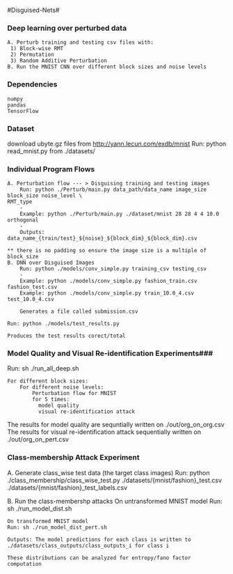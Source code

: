 #Disguised-Nets#

### Deep learning over perturbed data ###
	A. Perturb training and testing csv files with:
     1) Block-wise RMT 
     2) Permutation 
     3) Random Additive Perturbation
	B. Run the MNIST CNN over different block sizes and noise levels

### Dependencies ###
	numpy
	pandas
	TensorFlow

### Dataset ###
  download ubyte.gz files from http://yann.lecun.com/exdb/mnist
  Run: python read_mnist.py from ./datasets/

### Individual Program Flows ###
	A. Perturbation flow --- > Disguising training and testing images
		Run: python ./Perturb/main.py data_path/data_name image_size block_size noise_level \
    RMT_type
		-
		Example: python ./Perturb/main.py ./dataset/mnist 28 28 4 4 10.0 orthogonal
		-
		Outputs: data_name_{train/test}_${noise}_${block_dim}_${block_dim}.csv 
    
    ** there is no padding so ensure the image size is a multiple of block_size
	B. DNN over Disguised Images
		Run: python ./models/conv_simple.py training_csv testing_csv
		-
		Example: python ./models/conv_simple.py fashion_train.csv fashion_test.csv
		Example: python ./models/conv_simple.py train_10.0_4.csv test_10.0_4.csv

		Generates a file called submission.csv
		
    Run: python ./models/test_results.py

    Produces the test results corect/total

### Model Quality and Visual Re-identification Experiments###
  Run: sh ./run_all_deep.sh
  
    For different block sizes:
        For different noise levels:
            Perturbation flow for MNIST
            for 5 times:
              model quality
              visual re-identification attack

  The results for model quality are sequntially written on ./out/org_on_org.csv
  The results for visual re-identification attack sequentially written on ./out/org_on_pert.csv 

### Class-membership Attack Experiment ###
  A. Generate class_wise test data (the target class images)
    Run: python ./class_membership/class_wise_test.py ./datasets/{mnist/fashion}_test.csv \
      ./datasets/{mnist/fashion}_test_labels.csv

  B. Run the class-membershp attacks
    On untransformed MNIST model
    Run: sh ./run_model_dist.sh

    On transformed MNIST model
    Run: sh ./run_model_dist_pert.sh
      
    Outputs: The model predictions for each class is written to
    ./datasets/class_outputs/class_outputs_i for class i

    These distributions can be analyzed for entropy/fano factor computation
    


